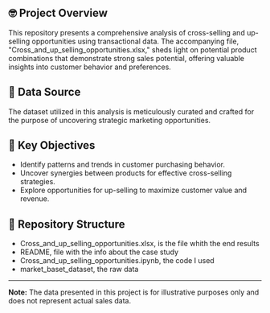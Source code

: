 ## 🤓 Project Overview

This repository presents a comprehensive analysis of cross-selling and up-selling opportunities using transactional data. The accompanying file, "Cross_and_up_selling_opportunities.xlsx," sheds light on potential product combinations that demonstrate strong sales potential, offering valuable insights into customer behavior and preferences.

## 📌 Data Source

The dataset utilized in this analysis is meticulously curated and crafted for the purpose of uncovering strategic marketing opportunities.

## 📌 Key Objectives

- Identify patterns and trends in customer purchasing behavior.
- Uncover synergies between products for effective cross-selling strategies.
- Explore opportunities for up-selling to maximize customer value and revenue.

## 📌 Repository Structure

- Cross_and_up_selling_opportunities.xlsx, is the file whith the end results
- README, file with the info about the case study
- Cross_and_up_selling_opportunities.ipynb, the code I used
- market_baset_dataset, the raw data


---

**Note:** The data presented in this project is for illustrative purposes only and does not represent actual sales data.
